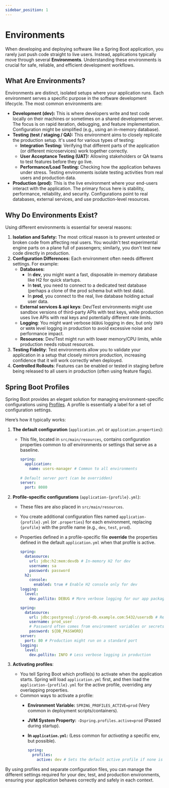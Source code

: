 ```yaml
---
sidebar_position: 1
---
```


# Environments

When developing and deploying software like a Spring Boot application, you rarely just push code straight to live users. Instead, applications typically move through several **Environments**. Understanding these environments is crucial for safe, reliable, and efficient development workflows.

## What Are Environments?

Environments are distinct, isolated setups where your application runs. Each environment serves a specific purpose in the software development lifecycle. The most common environments are:

* **Development (dev):** This is where developers write and test code locally on their machines or sometimes on a shared development server. The focus is on rapid iteration, debugging, and feature implementation. Configuration might be simplified (e.g., using an in-memory database).
* **Testing (test / staging / QA):** This environment aims to closely replicate the production setup. It's used for various types of testing:
    * **Integration Testing:** Verifying that different parts of the application (or different microservices) work together correctly.
    * **User Acceptance Testing (UAT):** Allowing stakeholders or QA teams to test features before they go live.
    * **Performance/Load Testing:** Checking how the application behaves under stress.
        Testing environments isolate testing activities from real users and production data.
* **Production (prod):** This is the live environment where your end-users interact with the application. The primary focus here is stability, performance, reliability, and security. Configurations point to real databases, external services, and use production-level resources.

## Why Do Environments Exist?

Using different environments is essential for several reasons:

1. **Isolation and Safety:** The most critical reason is to prevent untested or broken code from affecting real users. You wouldn't test experimental engine parts on a plane full of passengers; similarly, you don't test new code directly in production.
2. **Configuration Differences:** Each environment often needs different settings. For example:
    * **Databases:**
      * In **dev**, you might want a fast, disposable in-memory database like H2 for quick startups.
      * In **test**, you need to connect to a dedicated test database (perhaps a clone of the prod schema but with test data).
      * In **prod**, you connect to the real, live database holding actual user data.
    * **External services & api keys**: Dev/Test environments might use sandbox versions of third-party APIs with test keys, while production uses live APIs with real keys and potentially different rate limits.
    * **Logging**: You might want verbose `DEBUG` logging in dev, but only `INFO` or `WARN` level logging in production to avoid excessive noise and performance impact.
    * **Resources**: Dev/Test might run with lower memory/CPU limits, while production needs robust resources.
3. **Testing Fidelity**: Test environments allow you to validate your application in a setup that closely mirrors production, increasing confidence that it will work correctly when deployed.
4. **Controlled Rollouts**: Features can be enabled or tested in staging before being released to all users in production (often using feature flags).

## Spring Boot Profiles

Spring Boot provides an elegant solution for managing environment-specific configurations using [Profiles](https://docs.spring.io/spring-boot/reference/features/profiles.html). A profile is essentially a label for a set of configuration settings.

Here’s how it typically works:

1. **The default configuration** (`application.yml` or `application.properties`):

   * This file, located in `src/main/resources`, contains configuration properties common to *all* environments or settings that serve as a baseline.

        ```yaml title="src/main/resources/application.yml"
        spring:
          application:
            name: users-manager # Common to all environments
            
        # Default server port (can be overridden)
        server:
          port: 8080 
        ```

2. **Profile-specific configurations** (`application-{profile}.yml`):

    * These files are also placed in `src/main/resources`.
    * You create additional configuration files named `application-{profile}.yml` (or `.properties`) for each environment, replacing `{profile}` with the profile name (e.g., `dev`, `test`, `prod`).
    * Properties defined in a profile-specific file **override** the properties defined in the default `application.yml` when that profile is active.

        ```yaml title="src/main/resources/application-dev.yml"
        spring:
          datasource:
            url: jdbc:h2:mem:devdb # In-memory H2 for dev
            username: sa
            password: password
          h2:
            console:
              enabled: true # Enable H2 console only for dev
        logging:
          level:
            dev.pollito: DEBUG # More verbose logging for our app package
        ```

        ```yaml title="src/main/resources/application-prod.yml"
        spring:
          datasource:
            url: jdbc:postgresql://prod-db.example.com:5432/usersdb # Real production DB
            username: prod_user
            # Password often comes from environment variables or secrets management
            password: ${DB_PASSWORD} 
        server:
          port: 80 # Production might run on a standard port
        logging:
          level:
            dev.pollito: INFO # Less verbose logging in production
        ```

3. **Activating profiles**:

    * You tell Spring Boot which profile(s) to activate when the application starts. Spring will load `application.yml` first, and then load the `application-{profile}.yml` for the active profile, overriding any overlapping properties.
    * Common ways to activate a profile:
        * **Environment Variable:** `SPRING_PROFILES_ACTIVE=prod` (Very common in deployment scripts/containers).
        * **JVM System Property:** `-Dspring.profiles.active=prod` (Passed during startup).
        * **In `application.yml`:** (Less common for *activating* a specific env, but possible).

            ```yaml title="src/main/resources/application.yml"
            spring:
              profiles:
                active: dev # Sets the default active profile if none is specified externally
            ```

By using profiles and separate configuration files, you can manage the different settings required for your dev, test, and production environments, ensuring your application behaves correctly and safely in each context.